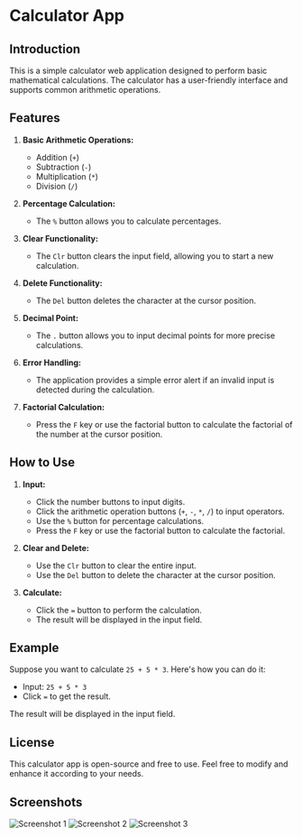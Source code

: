 # Calculator App

## Introduction
This is a simple calculator web application designed to perform basic mathematical calculations. The calculator has a user-friendly interface and supports common arithmetic operations.

## Features
1. **Basic Arithmetic Operations:**
   - Addition (`+`)
   - Subtraction (`-`)
   - Multiplication (`*`)
   - Division (`/`)

2. **Percentage Calculation:**
   - The `%` button allows you to calculate percentages.

3. **Clear Functionality:**
   - The `Clr` button clears the input field, allowing you to start a new calculation.

4. **Delete Functionality:**
   - The `Del` button deletes the character at the cursor position.

5. **Decimal Point:**
   - The `.` button allows you to input decimal points for more precise calculations.

6. **Error Handling:**
   - The application provides a simple error alert if an invalid input is detected during the calculation.

7. **Factorial Calculation:**
   - Press the `F` key or use the factorial button to calculate the factorial of the number at the cursor position.

## How to Use
1. **Input:**
   - Click the number buttons to input digits.
   - Click the arithmetic operation buttons (`+`, `-`, `*`, `/`) to input operators.
   - Use the `%` button for percentage calculations.
   - Press the `F` key or use the factorial button to calculate the factorial.

2. **Clear and Delete:**
   - Use the `Clr` button to clear the entire input.
   - Use the `Del` button to delete the character at the cursor position.

3. **Calculate:**
   - Click the `=` button to perform the calculation.
   - The result will be displayed in the input field.

## Example
Suppose you want to calculate `25 + 5 * 3`. Here's how you can do it:
   - Input: `25 + 5 * 3`
   - Click `=` to get the result.

   The result will be displayed in the input field.

## License
This calculator app is open-source and free to use. Feel free to modify and enhance it according to your needs.

## Screenshots
![Screenshot 1](https://github.com/srikanth-rl/Calculator/assets/98140086/bcf5d929-6ef4-4a08-a047-e0ceafd8aca9)
![Screenshot 2](https://github.com/srikanth-rl/Calculator/assets/98140086/b1cd9804-17b8-45e8-9974-96b2ef351e66)
![Screenshot 3](https://github.com/srikanth-rl/Calculator/assets/98140086/4db98bb6-c579-46b7-b0c5-a9086f669178)
